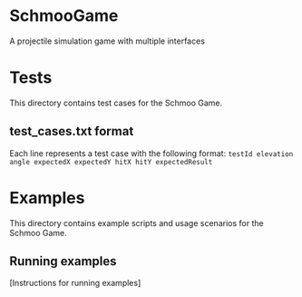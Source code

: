 # SchmooGame
A projectile simulation game with multiple interfaces
# Tests

This directory contains test cases for the Schmoo Game.

## test_cases.txt format
Each line represents a test case with the following format:
`testId elevation angle expectedX expectedY hitX hitY expectedResult`

# Examples

This directory contains example scripts and usage scenarios for the Schmoo Game.

## Running examples
[Instructions for running examples]
